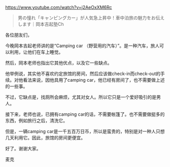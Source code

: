 https://www.youtube.com/watch?v=j2AeOxXM6Rc

> 男の憧れ「キャンピングカー」が人気急上昇中！車中泊旅の魅力をお伝えします｜岡本吉起塾Ch

各位朋友们，

今晚岡本吉起老师讲的是“Camping car （野营用的汽车）”。是一种汽车，旅人可以利用，让他们在车上睡觉。

然后，岡本老师也指出它其他优点，以及它一些缺点。

他举例说，其实他不喜欢约定旅馆的房间，然后应该做check-in而check-out的手续。对他看法来说，因他具用了camping car，他已经有房间了，也不需要做上述的一些事。

不过，它缺点是，找厕所会麻烦，尤其对女人。所以它只是一个爱好吸引的是男人。

接下来，老师也说，已拥有camping car的话，不需要帐篷了。也不需要做挺多的东西，例如旅行之后，清洗它。

但是，一辆camping car是一千五百万日币，所以是蛮贵的，特别是对一种人只想几天利用它。因此，旅馆的房间更便宜。

好了。谢谢大家。

麦克
